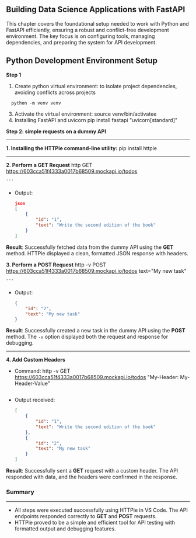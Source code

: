 Building Data Science Applications with FastAPI
---
This chapter covers the foundational setup needed to work with Python and FastAPI efficiently, ensuring a robust and conflict-free development environment. The key focus is on configuring tools, managing dependencies, and preparing the system for API development.

**Python Development Environment Setup**
---
**Step 1**
1. Create python virtual environment:
to isolate project dependencies, avoiding conflicts across projects
  ```
    python -m venv venv
  ```
3. Activate the virtual environment:
  source venv/bin/activatee
4. Installing FastAPI and uvicorn
  pip install fastapi "uvicorn[standard]"

**Step 2: simple requests on a dummy API**

---
**1. Installing the HTTPie command-line utility:**
  pip install httpie

---

**2. Perform a GET Request**
    http GET https://603cca51f4333a0017b68509.mockapi.io/todos
    
    ```
- Output:
    
    ```json
    json
    [
        {
            "id": "1",
            "text": "Write the second edition of the book"
        }
    ]
    
    ```
    

**Result**: Successfully fetched data from the dummy API using the **GET** method. HTTPie displayed a clean, formatted JSON response with headers.


**3. Perform a POST Request**
    http -v POST https://603cca51f4333a0017b68509.mockapi.io/todos text="My new task"
    
    ```
    
- Output:
    
    ```json
    {
        "id": "2",
        "text": "My new task"
    }
    
    ```
    

**Result**: Successfully created a new task in the dummy API using the **POST** method. The `-v` option displayed both the request and response for debugging.

---

**4. Add Custom Headers**

- Command:
    http -v GET https://603cca51f4333a0017b68509.mockapi.io/todos "My-Header: My-Header-Value"
    
    ```
    
- Output received:
    
    ```json
    [
        {
            "id": "1",
            "text": "Write the second edition of the book"
        },
        {
            "id": "2",
            "text": "My new task"
        }
    ]
    
    ```
    

**Result**: Successfully sent a **GET** request with a custom header. The API responded with data, and the headers were confirmed in the response.


### **Summary**
---

- All steps were executed successfully using HTTPie in VS Code. The API endpoints responded correctly to **GET** and **POST** requests.
- HTTPie proved to be a simple and efficient tool for API testing with formatted output and debugging features.
